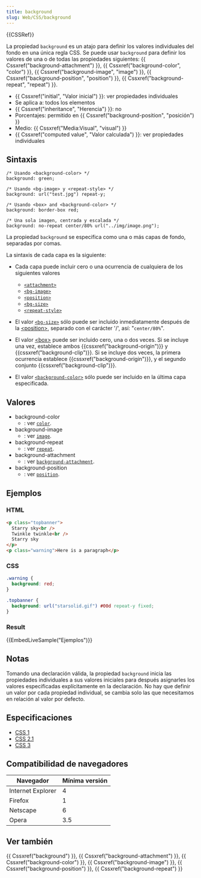 ```yaml
---
title: background
slug: Web/CSS/background
---
```


{{CSSRef}}

La propiedad `background` es un atajo para definir los valores individuales del fondo en una única regla CSS. Se puede usar `background` para definir los valores de una o de todas las propiedades siguientes: {{ Cssxref("background-attachment") }}, {{ Cssxref("background-color", "color") }}, {{ Cssxref("background-image", "image") }}, {{ Cssxref("background-position", "position") }}, {{ Cssxref("background-repeat", "repeat") }}.

- {{ Cssxref("initial", "Valor inicial") }}: ver propiedades individuales
- Se aplica a: todos los elementos
- {{ Cssxref("inheritance", "Herencia") }}: no
- Porcentajes: permitido en {{ Cssxref("background-position", "posición") }}
- Medio: {{ Cssxref("Media:Visual", "visual") }}
- {{ Cssxref("computed value", "Valor calculada") }}: ver propiedades individuales

## Sintaxis

```
/* Usando <background-color> */
background: green;

/* Usando <bg-image> y <repeat-style> */
background: url("test.jpg") repeat-y;

/* Usando <box> and <background-color> */
background: border-box red;

/* Una sola imagen, centrada y escalada */
background: no-repeat center/80% url("../img/image.png");
```

La propiedad `background` se especifica como una o más capas de fondo, separadas por comas.

La sintaxis de cada capa es la siguiente:

- Cada capa puede incluir cero o una ocurrencia de cualquiera de los siguientes valores

  - [`<attachment>`](#attachment)
  - [`<bg-image>`](#bg-image)
  - [`<position>`](#position)
  - [`<bg-size>`](#bg-size)
  - [`<repeat-style>`](#repeat-style)

- El valor [`<bg-size>`](#bg-size) sólo puede ser incluido inmediatamente después de la [\<position>](#position), separado con el carácter '/', así: "`center/80%`".
- El valor [\<box>](#box) puede ser incluido cero, una o dos veces. Si se incluye una vez, establece ambos {{cssxref("background-origin")}} y {{cssxref("background-clip")}}. Si se incluye dos veces, la primera ocurrencia establece {{cssxref("background-origin")}}, y el segundo conjunto {{cssxref("background-clip")}}.
- El valor [`<background-color>`](#background-color) sólo puede ser incluido en la última capa especificada.

## Valores

- background-color
  - : ver [`color`](/es/CSS/background-color).
- background-image
  - : ver [`image`](/es/CSS/background-image).
- background-repeat
  - : ver [`repeat`](/es/CSS/background-repeat).
- background-attachment
  - : ver [`background-attachment`](/es/CSS/background-attachment).
- background-position
  - : ver [`position`](/es/CSS/background-position).

## Ejemplos

### HTML

```html
<p class="topbanner">
  Starry sky<br />
  Twinkle twinkle<br />
  Starry sky
</p>
<p class="warning">Here is a paragraph</p>
```

### CSS

```css
.warning {
  background: red;
}

.topbanner {
  background: url("starsolid.gif") #00d repeat-y fixed;
}
```

### Result

{{EmbedLiveSample("Ejemplos")}}

## Notas

Tomando una declaración válida, la propiedad `background` inicia las propiedades individuales a sus valores iniciales para después asignarles los valores especificadas explícitamente en la declaración. No hay que definir un valor por cada propiedad individual, se cambia solo las que necesitamos en relación al valor por defecto.

## Especificaciones

- [CSS 1](http://www.w3.org/TR/CSS1#background)
- [CSS 2.1](http://www.w3.org/TR/CSS21/colors.html#propdef-background)
- [CSS 3](http://www.w3.org/TR/2005/WD-css3-background-20050216/#the-background)

## Compatibilidad de navegadores

| Navegador         | Mínima versión |
| ----------------- | -------------- |
| Internet Explorer | 4              |
| Firefox           | 1              |
| Netscape          | 6              |
| Opera             | 3.5            |

## Ver también

{{ Cssxref("background") }}, {{ Cssxref("background-attachment") }}, {{ Cssxref("background-color") }}, {{ Cssxref("background-image") }}, {{ Cssxref("background-position") }}, {{ Cssxref("background-repeat") }}
